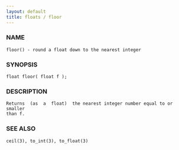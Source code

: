 ```yaml
---
layout: default
title: floats / floor
---
```


### NAME

    floor() - round a float down to the nearest integer

### SYNOPSIS

    float floor( float f );

### DESCRIPTION

    Returns  (as  a  float)  the nearest integer number equal to or smaller
    than f.

### SEE ALSO

    ceil(3), to_int(3), to_float(3)

